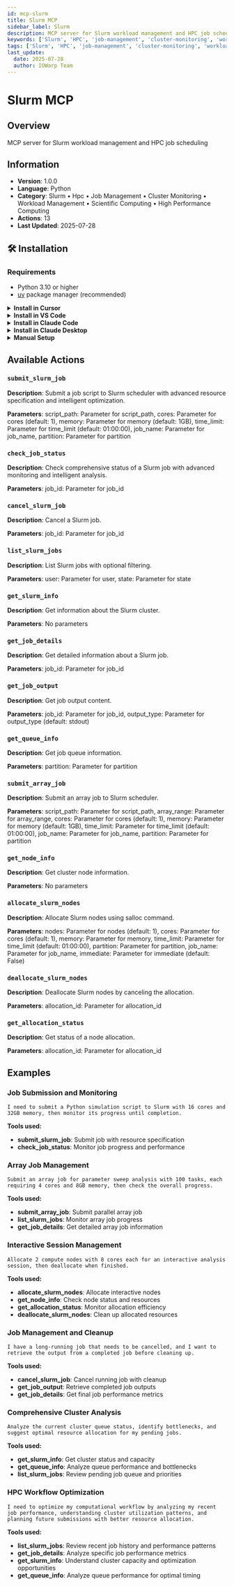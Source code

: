 ```yaml
---
id: mcp-slurm
title: Slurm MCP
sidebar_label: Slurm
description: MCP server for Slurm workload management and HPC job scheduling
keywords: ['Slurm', 'HPC', 'job-management', 'cluster-monitoring', 'workload-management', 'scientific-computing', 'high-performance-computing']
tags: ['Slurm', 'HPC', 'job-management', 'cluster-monitoring', 'workload-management', 'scientific-computing', 'high-performance-computing']
last_update:
  date: 2025-07-28
  author: IOWarp Team
---
```


# Slurm MCP

## Overview
MCP server for Slurm workload management and HPC job scheduling

## Information
- **Version**: 1.0.0
- **Language**: Python
- **Category**: Slurm • Hpc • Job Management • Cluster Monitoring • Workload Management • Scientific Computing • High Performance Computing
- **Actions**: 13
- **Last Updated**: 2025-07-28

## 🛠️ Installation

### Requirements

- Python 3.10 or higher
- [uv](https://docs.astral.sh/uv/) package manager (recommended)

<details>
<summary><b>Install in Cursor</b></summary>

Go to: `Settings` -> `Cursor Settings` -> `MCP` -> `Add new global MCP server`

Pasting the following configuration into your Cursor `~/.cursor/mcp.json` file is the recommended approach. You may also install in a specific project by creating `.cursor/mcp.json` in your project folder. See [Cursor MCP docs](https://docs.cursor.com/context/model-context-protocol) for more info.

```json
{
  "mcpServers": {
    "slurm-mcp": {
      "command": "uvx",
      "args": ["iowarp-mcps", "slurm"]
    }
  }
}
```

</details>

<details>
<summary><b>Install in VS Code</b></summary>

Add this to your VS Code MCP config file. See [VS Code MCP docs](https://code.visualstudio.com/docs/copilot/chat/mcp-servers) for more info.

```json
"mcp": {
  "servers": {
    "slurm-mcp": {
      "type": "stdio",
      "command": "uvx",
      "args": ["iowarp-mcps", "slurm"]
    }
  }
}
```

</details>

<details>
<summary><b>Install in Claude Code</b></summary>

Run this command. See [Claude Code MCP docs](https://docs.anthropic.com/en/docs/agents-and-tools/claude-code/tutorials#set-up-model-context-protocol-mcp) for more info.

```sh
claude mcp add slurm-mcp -- uvx iowarp-mcps slurm
```

</details>

<details>
<summary><b>Install in Claude Desktop</b></summary>

Add this to your Claude Desktop `claude_desktop_config.json` file. See [Claude Desktop MCP docs](https://modelcontextprotocol.io/quickstart/user) for more info.

```json
{
  "mcpServers": {
    "slurm-mcp": {
      "command": "uvx",
      "args": ["iowarp-mcps", "slurm"]
    }
  }
}
```

</details>

<details>
<summary><b>Manual Setup</b></summary>

**Linux/macOS:**
```bash
CLONE_DIR=$(pwd)
git clone https://github.com/iowarp/iowarp-mcps.git
uv --directory=$CLONE_DIR/iowarp-mcps/mcps/Slurm run slurm-mcp --help
```

**Windows CMD:**
```cmd
set CLONE_DIR=%cd%
git clone https://github.com/iowarp/iowarp-mcps.git
uv --directory=%CLONE_DIR%\iowarp-mcps\mcps\Slurm run slurm-mcp --help
```

**Windows PowerShell:**
```powershell
$env:CLONE_DIR=$PWD
git clone https://github.com/iowarp/iowarp-mcps.git
uv --directory=$env:CLONE_DIR\iowarp-mcps\mcps\Slurm run slurm-mcp --help
```

</details>

## Available Actions

### `submit_slurm_job`

**Description**: Submit a job script to Slurm scheduler with advanced resource specification and intelligent optimization.

**Parameters**: script_path: Parameter for script_path, cores: Parameter for cores (default: 1), memory: Parameter for memory (default: 1GB), time_limit: Parameter for time_limit (default: 01:00:00), job_name: Parameter for job_name, partition: Parameter for partition

### `check_job_status`

**Description**: Check comprehensive status of a Slurm job with advanced monitoring and intelligent analysis.

**Parameters**: job_id: Parameter for job_id

### `cancel_slurm_job`

**Description**: Cancel a Slurm job.

**Parameters**: job_id: Parameter for job_id

### `list_slurm_jobs`

**Description**: List Slurm jobs with optional filtering.

**Parameters**: user: Parameter for user, state: Parameter for state

### `get_slurm_info`

**Description**: Get information about the Slurm cluster.

**Parameters**: No parameters

### `get_job_details`

**Description**: Get detailed information about a Slurm job.

**Parameters**: job_id: Parameter for job_id

### `get_job_output`

**Description**: Get job output content.

**Parameters**: job_id: Parameter for job_id, output_type: Parameter for output_type (default: stdout)

### `get_queue_info`

**Description**: Get job queue information.

**Parameters**: partition: Parameter for partition

### `submit_array_job`

**Description**: Submit an array job to Slurm scheduler.

**Parameters**: script_path: Parameter for script_path, array_range: Parameter for array_range, cores: Parameter for cores (default: 1), memory: Parameter for memory (default: 1GB), time_limit: Parameter for time_limit (default: 01:00:00), job_name: Parameter for job_name, partition: Parameter for partition

### `get_node_info`

**Description**: Get cluster node information.

**Parameters**: No parameters

### `allocate_slurm_nodes`

**Description**: Allocate Slurm nodes using salloc command.

**Parameters**: nodes: Parameter for nodes (default: 1), cores: Parameter for cores (default: 1), memory: Parameter for memory, time_limit: Parameter for time_limit (default: 01:00:00), partition: Parameter for partition, job_name: Parameter for job_name, immediate: Parameter for immediate (default: False)

### `deallocate_slurm_nodes`

**Description**: Deallocate Slurm nodes by canceling the allocation.

**Parameters**: allocation_id: Parameter for allocation_id

### `get_allocation_status`

**Description**: Get status of a node allocation.

**Parameters**: allocation_id: Parameter for allocation_id



## Examples

### Job Submission and Monitoring

```
I need to submit a Python simulation script to Slurm with 16 cores and 32GB memory, then monitor its progress until completion.
```

**Tools used:**
- **submit_slurm_job**: Submit job with resource specification
- **check_job_status**: Monitor job progress and performance

### Array Job Management

```
Submit an array job for parameter sweep analysis with 100 tasks, each requiring 4 cores and 8GB memory, then check the overall progress.
```

**Tools used:**
- **submit_array_job**: Submit parallel array job
- **list_slurm_jobs**: Monitor array job progress
- **get_job_details**: Get detailed array job information

### Interactive Session Management

```
Allocate 2 compute nodes with 8 cores each for an interactive analysis session, then deallocate when finished.
```

**Tools used:**
- **allocate_slurm_nodes**: Allocate interactive nodes
- **get_node_info**: Check node status and resources
- **get_allocation_status**: Monitor allocation efficiency
- **deallocate_slurm_nodes**: Clean up allocated resources

### Job Management and Cleanup

```
I have a long-running job that needs to be cancelled, and I want to retrieve the output from a completed job before cleaning up.
```

**Tools used:**
- **cancel_slurm_job**: Cancel running job with cleanup
- **get_job_output**: Retrieve completed job outputs
- **get_job_details**: Get final job performance metrics

### Comprehensive Cluster Analysis

```
Analyze the current cluster queue status, identify bottlenecks, and suggest optimal resource allocation for my pending jobs.
```

**Tools used:**
- **get_slurm_info**: Get cluster status and capacity
- **get_queue_info**: Analyze queue performance and bottlenecks
- **list_slurm_jobs**: Review pending job queue and priorities

### HPC Workflow Optimization

```
I need to optimize my computational workflow by analyzing my recent job performance, understanding cluster utilization patterns, and planning future submissions with better resource allocation.
```

**Tools used:**
- **list_slurm_jobs**: Review recent job history and performance patterns
- **get_job_details**: Analyze specific job performance metrics
- **get_slurm_info**: Understand cluster capacity and optimization opportunities
- **get_queue_info**: Analyze queue performance for optimal timing


